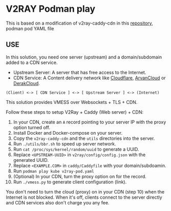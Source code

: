 # V2RAY Podman play

This is based on a modification of v2ray-caddy-cdn in this [repository](https://github.com/miladrahimi/v2ray-docker-compose/tree/master/v2ray-caddy-cdn), podman  pod YAML file

## USE

In this solution, you need one server (upstream) and a domain/subdomain added to a CDN service.

- Upstream Server: A server that has free access to the Internet.
- CDN Service: A Content delivery network like [Cloudflare](https://cloudflare.com/), [ArvanCloud](https://arvancloud.ir/) or [DerakCloud](https://derak.cloud/).

```
(Client) <-> [ CDN Service ] <-> [ Upstream Server ] <-> (Internet)
```

This solution provides VMESS over Websockets + TLS + CDN. 

Follow these steps to setup V2Ray + Caddy (Web server) + CDN:

1. In your CDN, create an `A` record pointing to your server IP with the proxy option turned off.
2. Install Docker and Docker-compose on your server.
3. Copy the `v2ray-caddy-cdn` and the `utils` directories into the server.
4. Run `./utils/bbr.sh` to speed up server network.
5. Run `cat /proc/sys/kernel/random/uuid` to generate a UUID.
6. Replace `<UPSTREAM-UUID>` in `v2ray/config/config.json` with the generated UUID.
7. Replace `<EXAMPLE.COM>` in `caddy/Caddyfile` with your domain/subdoamin.
8. Run `podman play kube v2ray-pod.yaml`
9. (Optional) In your CDN, turn the proxy option on for the record.
10. Run `./vmess.py` to generate client configuration (link).

You don't need to turn the cloud (proxy) on in your CDN (step 10) when the Internet is not blocked. When it's off, clients connect to the server directly and CDN services also don't charge you any fee.

